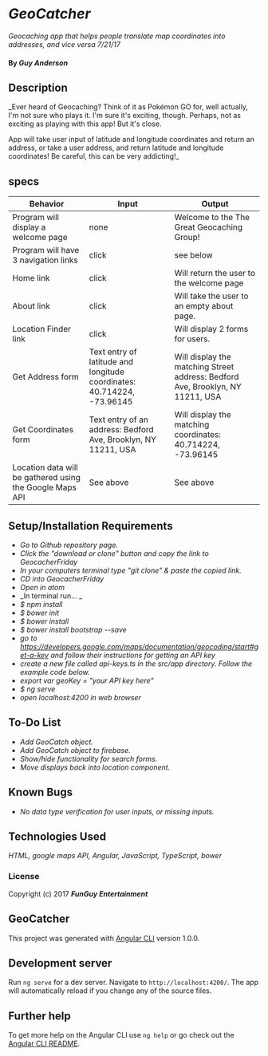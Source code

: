 # _GeoCatcher_

_Geocaching app that helps people translate map coordinates into addresses, and vice versa 7/21/17_

#### By _**Guy Anderson**_

## Description
_Ever heard of Geocaching? Think of it as Pokémon GO for, well actually, I'm not sure who plays it. I'm sure it's exciting, though. Perhaps, not as exciting as playing with this app! But it's close.

App will take user input of latitude and longitude coordinates and return an address, or take a user address, and return latitude and longitude coordinates! Be careful, this can be very addicting!_

## specs
| Behavior | Input | Output |
|---|---|---|
| Program will display a welcome page | none | Welcome to the The Great Geocaching Group! |
| Program will have 3 navigation links | click | see below |
| Home link | click | Will return the user to the welcome page |
| About link | click | Will take the user to an empty about page. |
| Location Finder link | click | Will display 2 forms for users.|
| Get Address form | Text entry of latitude and longitude coordinates: 40.714224, -73.96145 | Will display the matching Street address: Bedford Ave, Brooklyn, NY 11211, USA  |
| Get Coordinates form |Text entry of an address: Bedford Ave, Brooklyn, NY 11211, USA | Will display the matching coordinates: 40.714224, -73.96145 |
| Location data will be gathered using the Google Maps API | See above | See above |


## Setup/Installation Requirements


* _Go to Github repository page._
* _Click the "download or clone" button and copy the link to GeocacherFriday_
* _In your computers terminal type "git clone" & paste the copied link._
* _CD into GeocacherFriday_
* _Open in atom_
* _In terminal run... _
* _$ npm install_
* _$ bower init_
* _$ bower install_
* _$ bower install bootstrap --save_
* _go to https://developers.google.com/maps/documentation/geocoding/start#get-a-key and follow their instructions for getting an API key_
* _create a new file called api-keys.ts in the src/app directory. Follow the example code below._
* _export var geoKey = "your API key here"_
* _$ ng serve_
* _open localhost:4200 in web browser_

## To-Do List

* _Add GeoCatch object._
* _Add GeoCatch object to firebase._
* _Show/hide functionality for search forms._
* _Move displays back into location component._

## Known Bugs

* _No data type verification for user inputs, or missing inputs._

## Technologies Used

_HTML, google maps API, Angular, JavaScript, TypeScript, bower_

### License

Copyright (c) 2017 **_FunGuy Entertainment_**


## GeoCatcher

This project was generated with [Angular CLI](https://github.com/angular/angular-cli) version 1.0.0.

## Development server

Run `ng serve` for a dev server. Navigate to `http://localhost:4200/`. The app will automatically reload if you change any of the source files.

## Further help

To get more help on the Angular CLI use `ng help` or go check out the [Angular CLI README](https://github.com/angular/angular-cli/blob/master/README.md).
